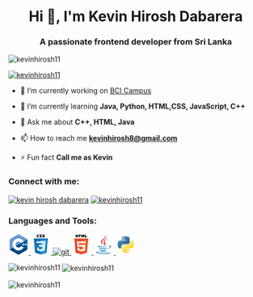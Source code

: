 <h1 align="center">Hi 👋, I'm Kevin Hirosh Dabarera</h1>
<h3 align="center">A passionate frontend developer from Sri Lanka</h3>

<p align="left"> <img src="https://komarev.com/ghpvc/?username=kevinhirosh11&label=Profile%20views&color=0e75b6&style=flat" alt="kevinhirosh11" /> </p>

<p align="left"> <a href="https://github.com/ryo-ma/github-profile-trophy"><img src="https://github-profile-trophy.vercel.app/?username=kevinhirosh11" alt="kevinhirosh11" /></a> </p>

- 🔭 I’m currently working on [BCI Campus](https://www.bci.lk/)

- 🌱 I’m currently learning **Java, Python, HTML,CSS, JavaScript, C++**

- 💬 Ask me about **C++, HTML, Java**

- 📫 How to reach me **kevinhirosh8@gmail.com**

- ⚡ Fun fact **Call me as Kevin**

<h3 align="left">Connect with me:</h3>
<p align="left">
<a href="https://linkedin.com/in/kevin hirosh dabarera" target="blank"><img align="center" src="https://raw.githubusercontent.com/rahuldkjain/github-profile-readme-generator/master/src/images/icons/Social/linked-in-alt.svg" alt="kevin hirosh dabarera" height="30" width="40" /></a>
<a href="https://instagram.com/kevinhirosh11" target="blank"><img align="center" src="https://raw.githubusercontent.com/rahuldkjain/github-profile-readme-generator/master/src/images/icons/Social/instagram.svg" alt="kevinhirosh11" height="30" width="40" /></a>
</p>

<h3 align="left">Languages and Tools:</h3>
<p align="left"> <a href="https://www.w3schools.com/cpp/" target="_blank" rel="noreferrer"> <img src="https://raw.githubusercontent.com/devicons/devicon/master/icons/cplusplus/cplusplus-original.svg" alt="cplusplus" width="40" height="40"/> </a> <a href="https://www.w3schools.com/css/" target="_blank" rel="noreferrer"> <img src="https://raw.githubusercontent.com/devicons/devicon/master/icons/css3/css3-original-wordmark.svg" alt="css3" width="40" height="40"/> </a> <a href="https://git-scm.com/" target="_blank" rel="noreferrer"> <img src="https://www.vectorlogo.zone/logos/git-scm/git-scm-icon.svg" alt="git" width="40" height="40"/> </a> <a href="https://www.w3.org/html/" target="_blank" rel="noreferrer"> <img src="https://raw.githubusercontent.com/devicons/devicon/master/icons/html5/html5-original-wordmark.svg" alt="html5" width="40" height="40"/> </a> <a href="https://www.java.com" target="_blank" rel="noreferrer"> <img src="https://raw.githubusercontent.com/devicons/devicon/master/icons/java/java-original.svg" alt="java" width="40" height="40"/> </a> <a href="https://www.python.org" target="_blank" rel="noreferrer"> <img src="https://raw.githubusercontent.com/devicons/devicon/master/icons/python/python-original.svg" alt="python" width="40" height="40"/> </a> </p>

<p><img align="left" src="https://github-readme-stats.vercel.app/api/top-langs?username=kevinhirosh11&show_icons=true&locale=en&layout=compact" alt="kevinhirosh11" /></p>

<p>&nbsp;<img align="center" src="https://github-readme-stats.vercel.app/api?username=kevinhirosh11&show_icons=true&locale=en" alt="kevinhirosh11" /></p>

<p><img align="center" src="https://github-readme-streak-stats.herokuapp.com/?user=kevinhirosh11&" alt="kevinhirosh11" /></p>

